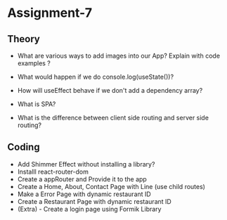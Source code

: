 # Assignment-7

## Theory

- What are various ways to add images into our App? Explain with code examples ?

- What would happen if we do console.log(useState())?

- How will useEffect behave if we don't add a dependency array?

- What is SPA?

- What is the difference between client side routing and server side routing?

## Coding

- Add Shimmer Effect without installing a library?
- Installl react-router-dom
- Create a appRouter and Provide it to the app
- Create a Home, About, Contact Page with Line (use child routes)
- Make a Error Page with dynamic restaurant ID
- Create a Restaurant Page with dynamic restaurant ID
- (Extra) - Create a login page using Formik Library
